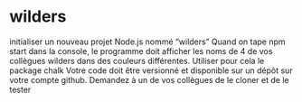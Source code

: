# wilders


initialiser un nouveau projet Node.js nommé “wilders”
Quand on tape npm start dans la console, le programme doit afficher les noms de 4 de vos collègues wilders dans des couleurs différentes. Utiliser pour cela le package chalk 
Votre code doit être versionné et disponible sur un dépôt sur votre compte github. Demandez à un de vos collègues de le cloner et de le tester
